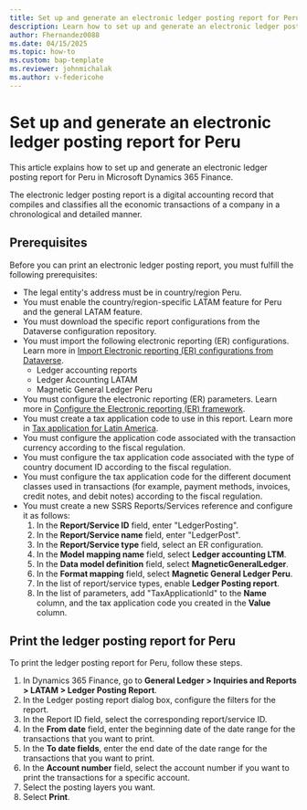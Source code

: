 ```yaml
---
title: Set up and generate an electronic ledger posting report for Peru
description: Learn how to set up and generate an electronic ledger posting report for Peru in Microsoft Dynamics 365 Finance.
author: Fhernandez0088
ms.date: 04/15/2025
ms.topic: how-to
ms.custom: bap-template
ms.reviewer: johnmichalak
ms.author: v-federicohe
---
```


# Set up and generate an electronic ledger posting report for Peru

This article explains how to set up and generate an electronic ledger posting report for Peru in Microsoft Dynamics 365 Finance.

The electronic ledger posting report is a digital accounting record that compiles and classifies all the economic transactions of a company in a chronological and detailed manner.

## Prerequisites

Before you can print an electronic ledger posting report, you must fulfill the following prerequisites:
- The legal entity's address must be in country/region Peru.
- You must enable the country/region-specific LATAM feature for Peru and the general LATAM feature.
- You must download the specific report configurations from the Dataverse configuration repository. 
- You must import the following electronic reporting (ER) configurations. Learn more in [Import Electronic reporting (ER) configurations from Dataverse](/dynamics365/finance/localizations/global/workspace/gsw-import-er-config-dataverse).
    - Ledger accounting reports
    - Ledger Accounting LATAM
    - Magnetic General Ledger Peru
- You must configure the electronic reporting (ER) parameters. Learn more in [Configure the Electronic reporting (ER) framework](../../../fin-ops-core/dev-itpro/analytics/electronic-reporting-er-configure-parameters.md).
- You must create a tax application code to use in this report. Learn more in [Tax application for Latin America](https://learn.microsoft.com/dynamics365/finance/localizations/iberoamerica/ltm-core-tax-application).
- You must configure the application code associated with the transaction currency according to the fiscal regulation.
- You must configure the tax application code associated with the type of country document ID according to the fiscal regulation.
- You must configure the tax application code for the different document classes used in transactions (for example, payment methods, invoices, credit notes, and debit notes) according to the fiscal regulation. 
- You must create a new SSRS Reports/Services reference and configure it as follows:
    1. In the **Report/Service ID** field, enter "LedgerPosting".
    1. In the **Report/Service name** field, enter "LedgerPost".
    1. In the **Report/Service type** field, select an ER configuration.
    1. In the **Model mapping name** field, select **Ledger accounting LTM**.
    1. In the **Data model definition** field, select **MagneticGeneralLedger**.
    1. In the **Format mapping** field, select **Magnetic General Ledger Peru**.
    1. In the list of report/service types, enable **Ledger Posting report**.
    1. In the list of parameters, add "TaxApplicationId" to the **Name** column, and the tax application code you created in the **Value** column.

## Print the ledger posting report for Peru

To print the ledger posting report for Peru, follow these steps.

1. In Dynamics 365 Finance, go to **General Ledger > Inquiries and Reports > LATAM > Ledger Posting Report**.
1. In the Ledger posting report dialog box, configure the filters for the report.
1. In the Report ID field, select the corresponding report/service ID.
1. In the **From date** field, enter the beginning date of the date range for the transactions that you want to print.
1. In the **To date fields**, enter the end date of the date range for the transactions that you want to print.
1. In the **Account number** field, select the account number if you want to print the transactions for a specific account.
1. Select the posting layers you want.
1. Select **Print**.
